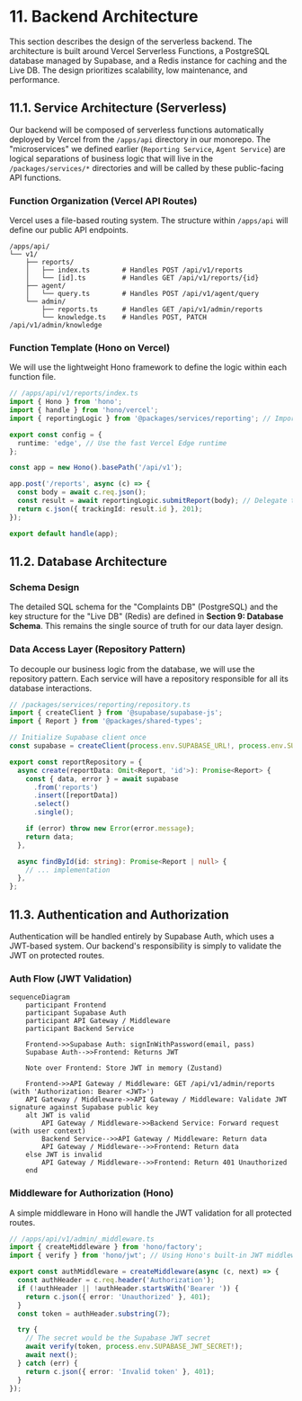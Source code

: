 # 11. Backend Architecture

This section describes the design of the serverless backend. The architecture is built around Vercel Serverless Functions, a PostgreSQL database managed by Supabase, and a Redis instance for caching and the Live DB. The design prioritizes scalability, low maintenance, and performance.

## 11.1. Service Architecture (Serverless)

Our backend will be composed of serverless functions automatically deployed by Vercel from the `/apps/api` directory in our monorepo. The "microservices" we defined earlier (`Reporting Service`, `Agent Service`) are logical separations of business logic that will live in the `/packages/services/*` directories and will be called by these public-facing API functions.

### Function Organization (Vercel API Routes)
Vercel uses a file-based routing system. The structure within `/apps/api` will define our public API endpoints.

```
/apps/api/
└── v1/
    ├── reports/
    │   ├── index.ts        # Handles POST /api/v1/reports
    │   └── [id].ts         # Handles GET /api/v1/reports/{id}
    ├── agent/
    │   └── query.ts        # Handles POST /api/v1/agent/query
    └── admin/
        ├── reports.ts      # Handles GET /api/v1/admin/reports
        └── knowledge.ts    # Handles POST, PATCH /api/v1/admin/knowledge
```

### Function Template (Hono on Vercel)
We will use the lightweight Hono framework to define the logic within each function file.

```typescript
// /apps/api/v1/reports/index.ts
import { Hono } from 'hono';
import { handle } from 'hono/vercel';
import { reportingLogic } from '@packages/services/reporting'; // Import business logic

export const config = {
  runtime: 'edge', // Use the fast Vercel Edge runtime
};

const app = new Hono().basePath('/api/v1');

app.post('/reports', async (c) => {
  const body = await c.req.json();
  const result = await reportingLogic.submitReport(body); // Delegate to service logic
  return c.json({ trackingId: result.id }, 201);
});

export default handle(app);
```

## 11.2. Database Architecture

### Schema Design
The detailed SQL schema for the "Complaints DB" (PostgreSQL) and the key structure for the "Live DB" (Redis) are defined in **Section 9: Database Schema**. This remains the single source of truth for our data layer design.

### Data Access Layer (Repository Pattern)
To decouple our business logic from the database, we will use the repository pattern. Each service will have a repository responsible for all its database interactions.

```typescript
// /packages/services/reporting/repository.ts
import { createClient } from '@supabase/supabase-js';
import { Report } from '@packages/shared-types';

// Initialize Supabase client once
const supabase = createClient(process.env.SUPABASE_URL!, process.env.SUPABASE_ANON_KEY!);

export const reportRepository = {
  async create(reportData: Omit<Report, 'id'>): Promise<Report> {
    const { data, error } = await supabase
      .from('reports')
      .insert([reportData])
      .select()
      .single();

    if (error) throw new Error(error.message);
    return data;
  },

  async findById(id: string): Promise<Report | null> {
    // ... implementation
  },
};
```

## 11.3. Authentication and Authorization

Authentication will be handled entirely by Supabase Auth, which uses a JWT-based system. Our backend's responsibility is simply to validate the JWT on protected routes.

### Auth Flow (JWT Validation)

```mermaid
sequenceDiagram
    participant Frontend
    participant Supabase Auth
    participant API Gateway / Middleware
    participant Backend Service

    Frontend->>Supabase Auth: signInWithPassword(email, pass)
    Supabase Auth-->>Frontend: Returns JWT

    Note over Frontend: Store JWT in memory (Zustand)

    Frontend->>API Gateway / Middleware: GET /api/v1/admin/reports (with 'Authorization: Bearer <JWT>')
    API Gateway / Middleware->>API Gateway / Middleware: Validate JWT signature against Supabase public key
    alt JWT is valid
        API Gateway / Middleware->>Backend Service: Forward request (with user context)
        Backend Service-->>API Gateway / Middleware: Return data
        API Gateway / Middleware-->>Frontend: Return data
    else JWT is invalid
        API Gateway / Middleware-->>Frontend: Return 401 Unauthorized
    end
```

### Middleware for Authorization (Hono)
A simple middleware in Hono will handle the JWT validation for all protected routes.

```typescript
// /apps/api/v1/admin/_middleware.ts
import { createMiddleware } from 'hono/factory';
import { verify } from 'hono/jwt'; // Using Hono's built-in JWT middleware

export const authMiddleware = createMiddleware(async (c, next) => {
  const authHeader = c.req.header('Authorization');
  if (!authHeader || !authHeader.startsWith('Bearer ')) {
    return c.json({ error: 'Unauthorized' }, 401);
  }
  const token = authHeader.substring(7);

  try {
    // The secret would be the Supabase JWT secret
    await verify(token, process.env.SUPABASE_JWT_SECRET!);
    await next();
  } catch (err) {
    return c.json({ error: 'Invalid token' }, 401);
  }
});
```
